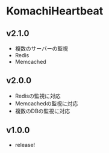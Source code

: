 # KomachiHeartbeat

## v2.1.0
- 複数のサーバーの監視
 - Redis
 - Memcached

## v2.0.0
- Redisの監視に対応
- Memcachedの監視に対応
- 複数のDBの監視に対応

## v1.0.0
- release!
